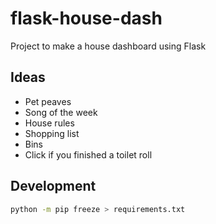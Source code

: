 # flask-house-dash

Project to make a house dashboard using Flask

## Ideas

- Pet peaves
- Song of the week
- House rules
- Shopping list
- Bins
- Click if you finished a toilet roll

## Development

```bash
python -m pip freeze > requirements.txt
```
